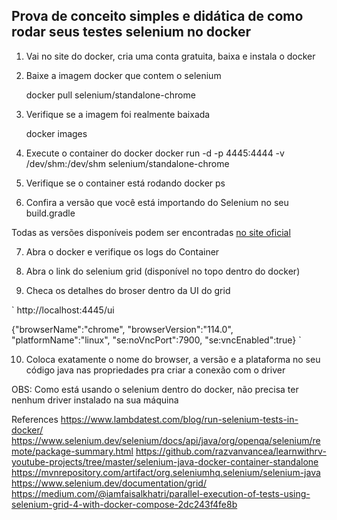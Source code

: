 ## Prova de conceito simples e didática de como rodar seus testes selenium no docker


1. Vai no site do docker, cria uma conta gratuita, baixa e instala o docker

2. Baixe a imagem docker que contem o selenium

   docker pull selenium/standalone-chrome

3. Verifique se a imagem foi realmente baixada

   docker images

4. Execute o container do docker
   docker run -d -p 4445:4444 -v /dev/shm:/dev/shm selenium/standalone-chrome

5. Verifique se o container está rodando
   docker ps

6. Confira a versão que você está importando do Selenium  no seu build.gradle
 
Todas as versões disponíveis podem ser encontradas [no site oficial]( https://mvnrepository.com/artifact/org.seleniumhq.selenium/selenium-java
)

7. Abra o docker e verifique os logs do Container

8. Abra o link do selenium grid (disponível no topo dentro do docker)

9. Checa os detalhes do broser dentro da UI do grid
  
` http://localhost:4445/ui

   {"browserName":"chrome",
   "browserVersion":"114.0",
   "platformName":"linux",
   "se:noVncPort":7900,
   "se:vncEnabled":true} `


10. Coloca exatamente o nome do browser, a versão e a plataforma no seu código java nas propriedades pra criar a conexão com o driver



OBS:
Como está usando o selenium dentro do docker, não precisa ter nenhum driver instalado na sua máquina


References
https://www.lambdatest.com/blog/run-selenium-tests-in-docker/
https://www.selenium.dev/selenium/docs/api/java/org/openqa/selenium/remote/package-summary.html
https://github.com/razvanvancea/learnwithrv-youtube-projects/tree/master/selenium-java-docker-container-standalone
https://mvnrepository.com/artifact/org.seleniumhq.selenium/selenium-java
https://www.selenium.dev/documentation/grid/
https://medium.com/@iamfaisalkhatri/parallel-execution-of-tests-using-selenium-grid-4-with-docker-compose-2dc243f4fe8b

